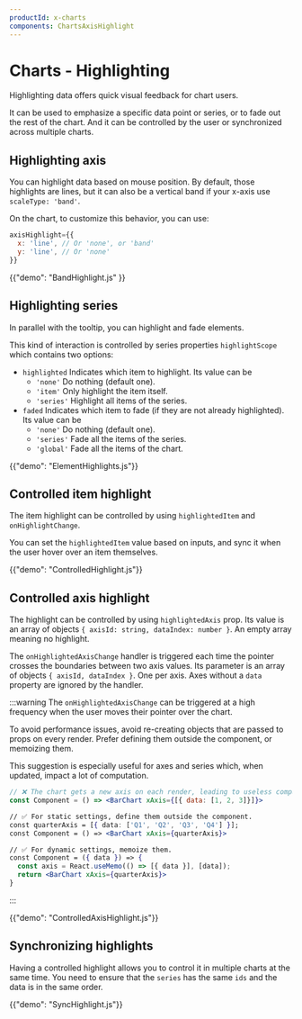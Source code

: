 ```yaml
---
productId: x-charts
components: ChartsAxisHighlight
---
```


# Charts - Highlighting

<p class="description">Highlighting data offers quick visual feedback for chart users.</p>

It can be used to emphasize a specific data point or series, or to fade out the rest of the chart.
And it can be controlled by the user or synchronized across multiple charts.

## Highlighting axis

You can highlight data based on mouse position.
By default, those highlights are lines, but it can also be a vertical band if your x-axis use `scaleType: 'band'`.

On the chart, to customize this behavior, you can use:

```jsx
axisHighlight={{
  x: 'line', // Or 'none', or 'band'
  y: 'line', // Or 'none'
}}
```

{{"demo": "BandHighlight.js" }}

## Highlighting series

In parallel with the tooltip, you can highlight and fade elements.

This kind of interaction is controlled by series properties `highlightScope` which contains two options:

- `highlighted` Indicates which item to highlight. Its value can be
  - `'none'` Do nothing (default one).
  - `'item'` Only highlight the item itself.
  - `'series'` Highlight all items of the series.
- `faded` Indicates which item to fade (if they are not already highlighted). Its value can be
  - `'none'` Do nothing (default one).
  - `'series'` Fade all the items of the series.
  - `'global'` Fade all the items of the chart.

{{"demo": "ElementHighlights.js"}}

## Controlled item highlight

The item highlight can be controlled by using `highlightedItem` and `onHighlightChange`.

You can set the `highlightedItem` value based on inputs, and sync it when the user hover over an item themselves.

{{"demo": "ControlledHighlight.js"}}

## Controlled axis highlight

The highlight can be controlled by using `highlightedAxis` prop.
Its value is an array of objects `{ axisId: string, dataIndex: number }`.
An empty array meaning no highlight.

The `onHighlightedAxisChange` handler is triggered each time the pointer crosses the boundaries between two axis values.
Its parameter is an array of objects `{ axisId, dataIndex }`.
One per axis.
Axes without a `data` property are ignored by the handler.

:::warning
The `onHighlightedAxisChange` can be triggered at a high frequency when the user moves their pointer over the chart.

To avoid performance issues, avoid re-creating objects that are passed to props on every render.
Prefer defining them outside the component, or memoizing them.

This suggestion is especially useful for axes and series which, when updated, impact a lot of computation.

```jsx
// ❌ The chart gets a new axis on each render, leading to useless computation.
const Component = () => <BarChart xAxis={[{ data: [1, 2, 3]}]}>

// ✅ For static settings, define them outside the component.
const quarterAxis = [{ data: ['Q1', 'Q2', 'Q3', 'Q4'] }];
const Component = () => <BarChart xAxis={quarterAxis}>

// ✅ For dynamic settings, memoize them.
const Component = ({ data }) => {
  const axis = React.useMemo(() => [{ data }], [data]);
  return <BarChart xAxis={quarterAxis}>
}
```

:::

{{"demo": "ControlledAxisHighlight.js"}}

## Synchronizing highlights

Having a controlled highlight allows you to control it in multiple charts at the same time.
You need to ensure that the `series` has the same `ids` and the data is in the same order.

{{"demo": "SyncHighlight.js"}}
